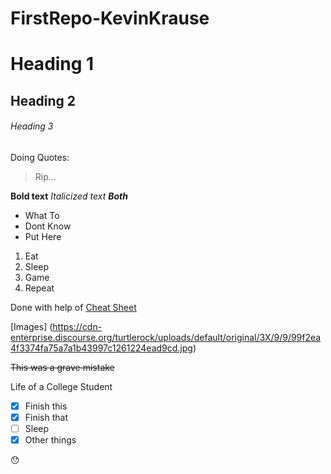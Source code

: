 # FirstRepo-KevinKrause

# Heading 1
## Heading 2
###### Heading 3

Doing Quotes:
> Rip...

**Bold text**
*Italicized text*
**_Both_**

- What To
- Dont Know
- Put Here

1. Eat
2. Sleep
3. Game
4. Repeat

Done with help of [Cheat Sheet](https://help.github.com/articles/basic-writing-and-formatting-syntax/)

[Images] (https://cdn-enterprise.discourse.org/turtlerock/uploads/default/original/3X/9/9/99f2ea4f3374fa75a7a1b43997c1261224ead9cd.jpg)

~~This was a grave mistake~~

Life of a College Student
- [x] Finish this
- [x] Finish that
- [ ] Sleep
- [x] Other things

:hushed:

